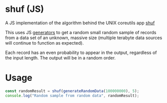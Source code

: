 # shuf (JS)
A JS implementation of the algorithm behind the UNIX coreutils app [shuf](https://www.mankier.com/1/shuf)

This uses JS [generators](https://developer.mozilla.org/en-US/docs/Web/JavaScript/Guide/Iterators_and_Generators#generator_functions) to get a random small random sample of records from a data set of an unknown, massive size (multiple terabyte data sources will continue to function as expected). 

Each record has an even probability to appear in the output, regardless of the input length. The output will be in a random order.

# Usage
```js
const randomResult = shuf(generateRandomData(100000000), 5);
console.log("Random sample from random data", randomResult);
```